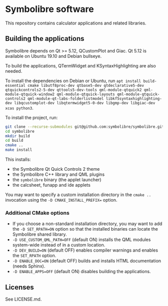 # Symbolibre software

This repository contains calculator applications and related libraries.

## Building the applications

Symbolibre depends on Qt >= 5.12, QCustomPlot and Giac.
Qt 5.12 is available on Ubuntu 19.10 and Debian bullseye.

To build the applications, QTermWidget and KSyntaxHighlighting are also needed.

To install the dependencies on Debian or Ubuntu, run `apt install
build-essential cmake libutf8proc-dev qtbase5-dev qtdeclarative5-dev qtquickcontrols2-5-dev
qttools5-dev-tools qml-module-qtquick2 qml-module-qtquick-window2 qml-module-qtquick-layouts
qml-module-qtquick-controls2 qml-module-qt-labs-folderlistmodel libkf5syntaxhighlighting-dev
libqcustomplot-dev libqtermwidget5-0-dev libgmp-dev libgiac-dev xcas python3`.

To install the project, run:
```sh
git clone --recurse-submodules git@github.com:symbolibre/symbolibre.git
cd symbolibre
mkdir build
cd build
cmake ..
make install
```

This installs:
- the Symbolibre Qt Quick Controls 2 theme
- the Symbolibre C++ library and QML plugins
- the `symbolibre` binary (the applet launcher)
- the calcsheet, funapp and ide applets

You may want to specify a custom installation directory in the `cmake ..`
invocation using the `-D CMAKE_INSTALL_PREFIX=` option.

### Additional CMake options

- If you choose a non-standard installation directory, you may want to add
the `-D SET_RPATH=ON` option so that the installed binaries can locate the
Symbolibre shared library.
- `-D USE_CUSTOM_QML_PATH=OFF` (default ON) installs the QML modules system-wide
instead of in a custom location.
- `-D DEV_BUILD=ON` (default OFF) enables compiler warnings and enables the `SET_RPATH` option.
- `-D ENABLE_DOC=ON` (default OFF) builds and installs HTML documentation (needs Sphinx).
- `-D ENABLE_APPS=OFF` (default ON) disables building the applications.

## Licenses

See LICENSE.md.
